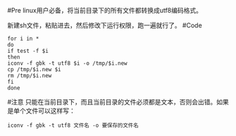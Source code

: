 #Pre
linux用户必备，将当前目录下的所有文件都转换成utf8编码格式。

新建sh文件，粘贴进去，然后修改下运行权限，跑一遍就行了。
#Code
```
for i in *
do
if test -f $i
then
iconv -f gbk -t utf8 $i -o /tmp/$i.new
cp /tmp/$i.new $i
rm /tmp/$i.new
fi
done
```
#注意
只能在当前目录下，而且当前目录的文件必须都是文本，否则会出错。如果是单个文件可以这样写：
```
iconv -f gbk -t utf8 文件名 -o 要保存的文件名
```